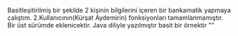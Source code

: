Basitleşitirilmiş bir şekilde 2 kişinin bilgilerini içeren bir bankamatik yapmaya çalıştım. 2.Kullanıcının(Kürşat Aydemirin) fonksiyonları tamamlanmamıştır. Bir üst sürümde eklenicektir.
Java diliyle yazılmıştır basit bir örnektir
""
